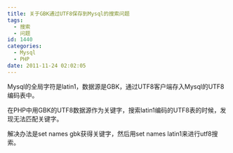 ```yaml
---
title: 关于GBK通过UTF8保存到Mysql的搜索问题
tags:
  - 搜索
  - 问题
id: 1440
categories:
  - Mysql
  - PHP
date: 2011-11-24 02:02:05
---
```


Mysql的全局字符是latin1，数据源是GBK，通过UTF8客户端存入Mysql的UTF8编码表中。

在PHP中用GBK的UTF8数据源作为关键字，搜索latin1编码的UTF8表的时候，发现无法匹配关键字。

解决办法是set names gbk获得关键字，然后用set names latin1来进行utf8搜索。